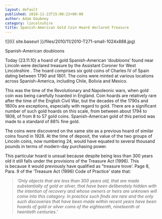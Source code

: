 ```yaml
---
layout: default
published: 2010-11-23T15:00:22+00:00
author: Adam Daubney
category: lincolnshire
title: Spanish-American Gold Coin Hoard declared Treasure
---
```


![]({{ site.baseurl }}/files/2010/11/2010-T271-small-1024x888.jpg)

Spanish-American doubloons

Today (23.11.10) a hoard of gold Spanish-American ‘doubloons’ found near Lincoln were declared treasure by the Assistant Coroner for West Lincolnshire . The hoard comprises six gold coins of Charles IV of Spain dating between 1790 and 1801. The coins were minted at various locations across Spanish-America, including Chile, Bolivia and Mexico.

This was the time of the Revolutionary and Napoleonic wars, when gold coin was being carefully hoarded in England. Coin hoards are relatively rare after the time of the English Civil War, but the decades of the 1790s and 1800s are exceptions, especially with regard to gold. There are a significant number of such gold hoards on this scale, from between about 1794 to 1808, of from 8 to 57 gold coins. Spanish-American gold of this period was made to a standard of 88% fine gold.

The coins were discovered on the same site as a previous hoard of similar coins found in 1928. At the time of deposit, the value of the two groups of Lincoln coins, now numbering 24, would have equated to several thousand pounds in terms of modern-day purchasing power.

This particular hoard is unsual because despite being less than 300 years old it still falls under the provisions of the Treasure Act (1996). This is because it would previously have qualified as ”treasure trove’. Page 8, Para. 9 of the ‘Treasure Act (1996) Code of Practice’ state that:

> _‘Only objects that are less than 300 years old, that are made substantially of gold or silver, that have been deliberately hidden with the intention of recovery and whose owners or heirs are unknown will come into this catagory. In practice such finds are rare and the only such discoveries that have been made within recent years have been hoards of gold or silver coins of the eighteenth, nineteenth ot twentieth centuries.’_
